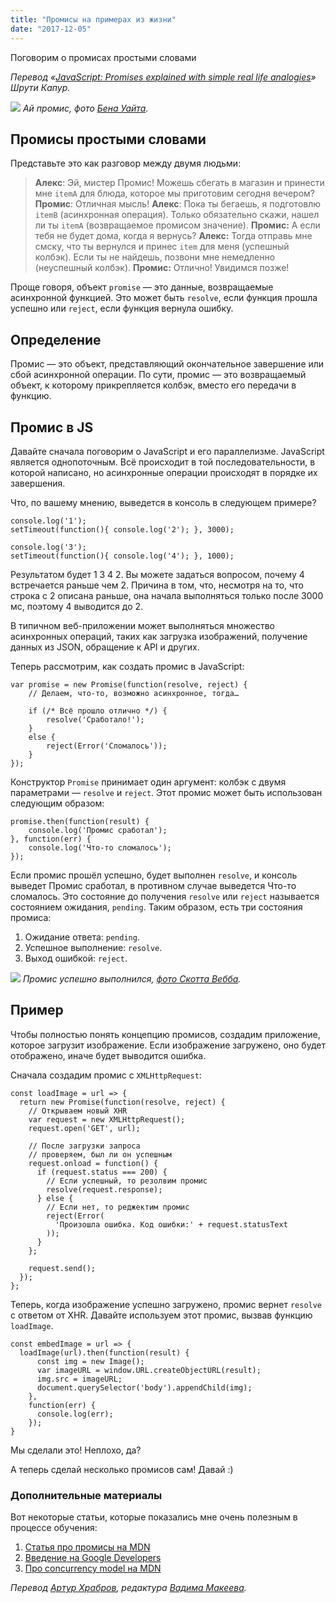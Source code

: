 ```yaml
---
title: "Промисы на примерах из жизни"
date: "2017-12-05"
---
```


Поговорим о промисах простыми словами

_Перевод «[JavaScript: Promises explained with simple real life analogies](https://codeburst.io/javascript-promises-explained-with-simple-real-life-analogies-dd6908092138)» Шрути Капур._

![](images/1.jpg)
_Ай промис, фото [Бена Уайта](https://unsplash.com/photos/tX4-tYibILg)._

## Промисы простыми словами

Представьте это как разговор между двумя людьми:

> **Алекс**: Эй, мистер Промис! Можешь сбегать в магазин и принести мне `itemA` для блюда, которое мы приготовим сегодня вечером?
> **Промис**: Отличная мысль!
> **Алекс**: Пока ты бегаешь, я подготовлю `itemB` (асинхронная операция). Только обязательно скажи, нашел ли ты `itemA` (возвращаемое промисом значение).
> **Промис:** А если тебя не будет дома, когда я вернусь?
> **Алекс:** Тогда отправь мне смску, что ты вернулся и принес `item` для меня (успешный колбэк). Если ты не найдешь, позвони мне немедленно (неуспешный колбэк).
> **Промис:** Отлично! Увидимся позже!

Проще говоря, объект `promise` — это данные, возвращаемые асинхронной функцией. Это может быть `resolve`, если функция прошла успешно или `reject`, если функция вернула ошибку.

## Определение

Промис — это объект, представляющий окончательное завершение или сбой асинхронной операции. По сути, промис — это возвращаемый объект, к которому прикрепляется колбэк, вместо его передачи в функцию.

## Промис в JS

Давайте сначала поговорим о JavaScript и его параллелизме. JavaScript является однопоточным. Всё происходит в той последовательности, в которой написано, но асинхронные операции происходят в порядке их завершения.

Что, по вашему мнению, выведется в консоль в следующем примере?

    console.log('1');
    setTimeout(function(){ console.log('2'); }, 3000);

    console.log('3');
    setTimeout(function(){ console.log('4'); }, 1000);

Результатом будет 1 3 4 2. Вы можете задаться вопросом, почему 4 встречается раньше чем 2. Причина в том, что, несмотря на то, что строка с 2 описана раньше, она начала выполняться только после 3000 мс, поэтому 4 выводится до 2.

В типичном веб-приложении может выполняться множество асинхронных операций, таких как загрузка изображений, получение данных из JSON, обращение к API и других.

Теперь рассмотрим, как создать промис в JavaScript:

    var promise = new Promise(function(resolve, reject) {
        // Делаем, что-то, возможно асинхронное, тогда…

        if (/* Всё прошло отлично */) {
            resolve('Сработало!');
        }
        else {
            reject(Error('Сломалось'));
        }
    });

Конструктор `Promise` принимает один аргумент: колбэк с двумя параметрами — `resolve` и `reject`. Этот промис может быть использован следующим образом:

    promise.then(function(result) {
        console.log('Промис сработал');
    }, function(err) {
        console.log('Что-то сломалось');
    });

Если промис прошёл успешно, будет выполнен `resolve`, и консоль выведет Промис сработал, в противном случае выведется Что-то сломалось. Это состояние до получения `resolve` или `reject` называется состоянием ожидания, `pending`. Таким образом, есть три состояния промиса:

1. Ожидание ответа: `pending`.
2. Успешное выполнение: `resolve`.
3. Выход ошибкой: `reject`.

![](images/2.jpg)
_Промис успешно выполнился, [фото Скотта Вебба](https://www.pexels.com/photo/man-couple-love-people-136402/)._

## Пример

Чтобы полностью понять концепцию промисов, создадим приложение, которое загрузит изображение. Если изображение загружено, оно будет отображено, иначе будет выводится ошибка.

Сначала создадим промис с `XMLHttpRequest`:

    const loadImage = url => {
      return new Promise(function(resolve, reject) {
        // Открываем новый XHR
        var request = new XMLHttpRequest();
        request.open('GET', url);

        // После загрузки запроса
        // проверяем, был ли он успешным
        request.onload = function() {
          if (request.status === 200) {
            // Если успешный, то резолвим промис
            resolve(request.response);
          } else {
            // Если нет, то реджектим промис
            reject(Error(
              'Произошла ошибка. Код ошибки:' + request.statusText
            ));
          }
        };

        request.send();
      });
    };

Теперь, когда изображение успешно загружено, промис вернет `resolve` с ответом от XHR. Давайте используем этот промис, вызвав функцию `loadImage`.

    const embedImage = url => {
      loadImage(url).then(function(result) {
          const img = new Image();
          var imageURL = window.URL.createObjectURL(result);
          img.src = imageURL;
          document.querySelector('body').appendChild(img);
        },
        function(err) {
          console.log(err);
        });
    }

Мы сделали это! Неплохо, да?

А теперь сделай несколько промисов сам! Давай :)

### Дополнительные материалы

Вот некоторые статьи, которые показались мне очень полезным в процессе обучения:

1. [Статья про промисы на MDN](https://developer.mozilla.org/en-US/docs/Web/JavaScript/Guide/Using_promises)
2. [Введение на Google Developers](http://https//developers.google.com/web/fundamentals/primers/promises)
3. [Про concurrency model на MDN](https://developer.mozilla.org/en-US/docs/Web/JavaScript/EventLoop#Run-to-completion)

_Перевод [Артур Храбров](https://medium.com/@nzvtrkk), редактура [Вадима Макеева](https://medium.com/@pepelsbey)._
